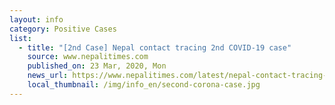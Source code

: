 ```yaml
---
layout: info
category: Positive Cases
list:
  - title: "[2nd Case] Nepal contact tracing 2nd COVID-19 case"
    source: www.nepalitimes.com
    published_on: 23 Mar, 2020, Mon
    news_url: https://www.nepalitimes.com/latest/nepal-contact-tracing-2nd-covid-19-case/
    local_thumbnail: /img/info_en/second-corona-case.jpg
---
```

